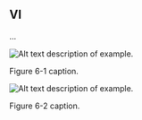 ## VI

…

![Alt text description of example.](img/fig-6-1.png)

Figure 6-1 caption.

![Alt text description of example.](img/fig-6-2.png)

Figure 6-2 caption.
